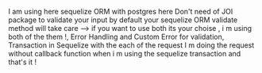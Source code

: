 I am using here sequelize ORM with postgres 
here Don't need of JOI package to validate your input by default your sequelize ORM validate method will take care --> 
if you want to use both its your choise , i m using both of the them !,
Error Handling and Custom Error for validation,
Transaction in Sequelize with the each of the request
I m doing the request without callback function when i m using the sequelize transaction and that's it ! 
